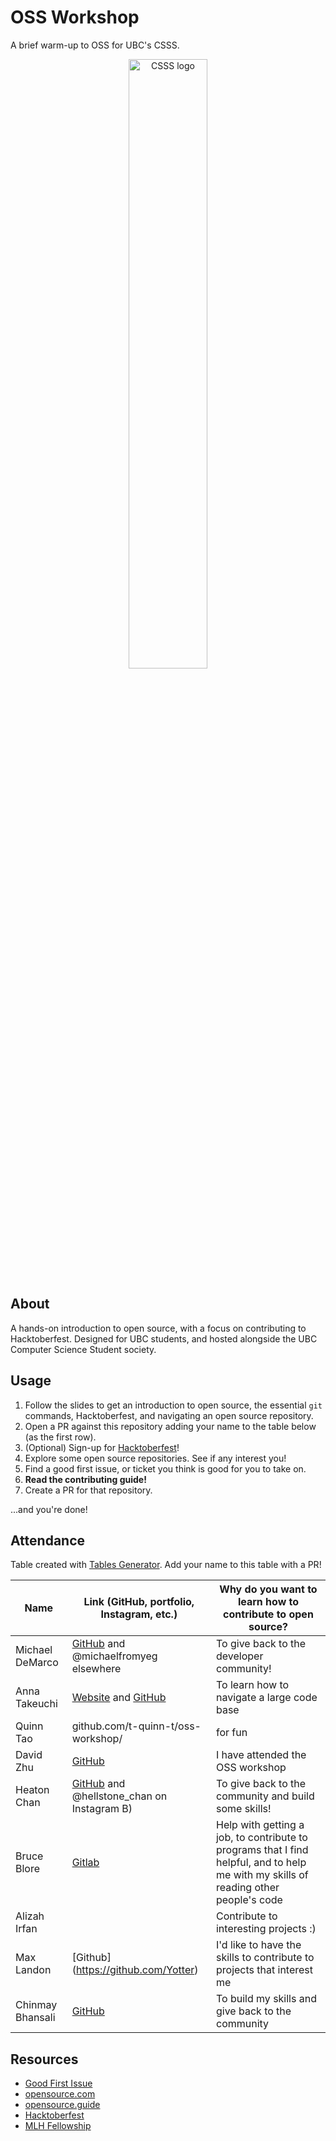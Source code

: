 # OSS Workshop

A brief warm-up to OSS for UBC's CSSS.

<p align="center">
    <img src="images/csss.png" alt="CSSS logo" width="50%" />
</p>

## About

A hands-on introduction to open source, with a focus on contributing to Hacktoberfest. Designed for UBC students, and hosted alongside the UBC Computer Science Student society.

## Usage

1. Follow the slides to get an introduction to open source, the essential `git` commands, Hacktoberfest, and navigating an open source repository.
2. Open a PR against this repository adding your name to the table below (as the first row).
3. (Optional) Sign-up for [Hacktoberfest](https://hacktoberfest.com)!
4. Explore some open source repositories. See if any interest you!
5. Find a good first issue, or ticket you think is good for you to take on.
6. **Read the contributing guide!**
7. Create a PR for that repository.

...and you're done!

## Attendance

Table created with [Tables Generator](https://www.tablesgenerator.com/markdown_tables). Add your name to this table with a PR!

| Name            | Link (GitHub, portfolio, Instagram, etc.)                                        | Why do you want to learn how to contribute to open source? |
|-----------------|----------------------------------------------------------------------------------|------------------------------------------------------------|
| Michael DeMarco | [GitHub](https://github.com/michaelfromyeg/) and @michaelfromyeg elsewhere | To give back to the developer community! |
| Anna Takeuchi | [Website](https://annatakeuchi.dev/) and [GitHub](https://github.com/annatake/) | To learn how to navigate a large code base |
| Quinn Tao | github.com/t-quinn-t/oss-workshop/ | for fun |
| David Zhu | [GitHub](https://github.com/DavidZhu1388) | I have attended the OSS workshop |
| Heaton Chan | [GitHub](https://github.com/codingonapotato) and @hellstone_chan on Instagram B) | To give back to the community and build some skills! |
| Bruce Blore | [Gitlab](https://gitlab.com/0100001001000010) | Help with getting a job, to contribute to programs that I find helpful, and to help me with my skills of reading other people's code |
| Alizah Irfan |  | Contribute to interesting projects :) |
| Max Landon | [Github] (https://github.com/Yotter) | I'd like to have the skills to contribute to projects that interest me |
| Chinmay Bhansali | [GitHub](https://github.com/ChinmayBhansali) | To build my skills and give back to the community |

## Resources

- [Good First Issue](https://goodfirstissues.com)
- [opensource.com](https://opensource.com)
- [opensource.guide](https://opensource.guide/how-to-contribute)
- [Hacktoberfest](https://hacktoberfest.com)
- [MLH Fellowship](https://fellowship.mlh.io)
